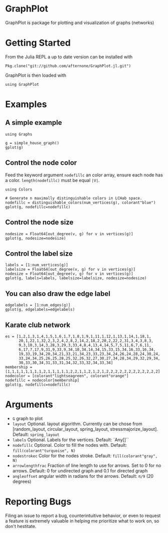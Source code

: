 # **GraphPlot**

GraphPlot is package for plotting and visualization of graphs (networks)


# Getting Started

From the Julia REPL a up to date version can be installed with
```{execute="false"}
Pkg.clone("git://github.com/afternone/GraphPlot.jl.git")
```
GraphPlot is then loaded with
```
using GraphPlot
```

# Examples
## A simple example
```
using Graphs

g = simple_house_graph()
gplot(g)

```

## Control the node color
Feed the keyword argument `nodefillc` an color array, ensure each node has a color. `length(nodefillc)` must be equal `|V|`.
```
using Colors

# Generate n maximally distinguishable colors in LCHab space.
nodefillc = distinguishable_colors(num_vertices(g), colorant"blue")
gplot(g, nodefillc=nodefillc)
```

## Control the node size
```
nodesize = Float64[out_degree(v, g) for v in vertices(g)]
gplot(g, nodesize=nodesize)
```

## Control the label size
```
labels = [1:num_vertices(g)]
labelsize = Float64[out_degree(v, g) for v in vertices(g)]
nodesize = Float64[out_degree(v, g) for v in vertices(g)]
gplot(g, labels=labels, labelsize=labelsize, nodesize=nodesize)
```

## You can also draw the edge label
```
edgelabels = [1:num_edges(g)]
gplot(g, edgelabels=edgelabels)
```

## Karate club network
```
es = [1,2,1,3,1,4,1,5,1,6,1,7,1,8,1,9,1,11,1,12,1,13,1,14,1,18,1,
      20,1,22,1,32,2,3,2,4,2,8,2,14,2,18,2,20,2,22,2,31,3,4,3,8,3,
      9,3,10,3,14,3,28,3,29,3,33,4,8,4,13,4,14,5,7,5,11,6,7,6,11,
      6,17,7,17,9,31,9,33,9,34,10,34,14,34,15,33,15,34,16,33,16,34,
      19,33,19,34,20,34,21,33,21,34,23,33,23,34,24,26,24,28,24,30,24,
      33,24,34,25,26,25,28,25,32,26,32,27,30,27,34,28,34,29,32,29,34,
      30,33,30,34,31,33,31,34,32,33,32,34,33,34]
membership = [1,1,1,1,1,1,1,1,2,1,1,1,1,1,2,2,1,1,2,1,2,1,2,2,2,2,2,2,2,2,2,2,2,2]
nodecolor = [colorant"lightseagreen", colorant"orange"]
nodefillc = nodecolor[membership]
gplot(g, nodefillc=nodefillc)
```


# Arguments
+ `G` graph to plot
+ `layout` Optional. layout algorithm. Currently can be chose from
[random_layout, circular_layout, spring_layout, stressmajorize_layout].
Default: `spring_layout`
+ `labels` Optional. Labels for the vertices. Default: `Any[]``
+ `nodefillc` Optional. Color to fill the nodes with.
Default: `fill(colorant"turquoise", N)`
+ `nodestrokec` Color for the nodes stroke.
Default: `fill(colorant"gray", N)`
+ `arrowlengthfrac` Fraction of line length to use for arrows.
Set to 0 for no arrows. Default: 0 for undirected graph and 0.1 for directed graph
+ `angleoffset` angular width in radians for the arrows. Default: `π/9` (20 degrees)

# Reporting Bugs

Filing an issue to report a bug, counterintuitive behavior, or even to request a feature is extremely valuable in helping me prioritize what to work on, so don't hestitate.

